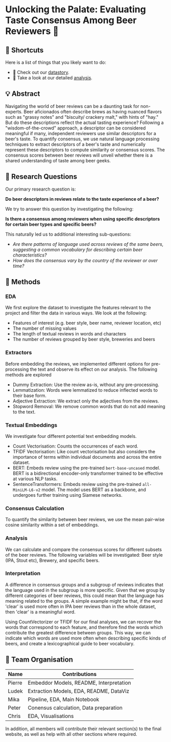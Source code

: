 # Unlocking the Palate: Evaluating Taste Consensus Among Beer Reviewers 🍺

## 🔗 Shortcuts

Here is a list of things that you likely want to do:

- 🍿 Check out our [datastory](https://ada-2023-project-blackada-webpage.vercel.app/).
- 🧪 Take a look at our detailed [analysis](main.ipynb). 

## 💡 Abstract

Navigating the world of beer reviews can be a daunting task for non-experts. Beer aficionados often describe brews as having nuanced flavors such as "grassy notes" and "biscuity/ crackery malt," with hints of "hay." But do these descriptions reflect the actual tasting experience? Following a "wisdom-of-the-crowd" approach, a descriptor can be considered meaningful if many, independent reviewers use similar descriptors for a beer's taste. To quantify consensus, we use natural language processing techniques to extract descriptors of a beer's taste and numerically represent these descriptors to compute similarity or consensus scores. The consensus scores between beer reviews will unveil whether there is a shared understanding of taste among beer geeks.

## 🔎 Research Questions

Our primary research question is:

**Do beer descriptors in reviews relate to the taste experience of a beer?**

We try to answer this question by investigating the following:

**Is there a consensus among reviewers when using specific descriptors for certain beer types and specific beers?**

This naturally led us to additional interesting sub-questions:

- *Are there patterns of language used across reviews of the same beers, suggesting a common vocabulary for describing certain beer characteristics?*
- *How does the consensus vary by the country of the reviewer or over time?*

## 🔮 Methods

### EDA

We first explore the dataset to investigate the features relevant to the project and filter the data in various ways. We look at the following:

- Features of interest (e.g. beer style, beer name, reviewer location, etc)
- The number of missing values
- The length of textual reviews in words and characters
- The number of reviews grouped by beer style, breweries and beers

### Extractors

Before embedding the reviews, we implemented different options for pre-processing the text and observe its effect on our analysis. The following methods are explored

- Dummy Extraction: Use the review as-is, without any pre-processing.
- Lemmatization: Words were lemmatized to reduce inflected words to their base form.
- Adjective Extraction: We extract only the adjectives from the reviews.
- Stopword Removal: We remove common words that do not add meaning to the text.


### Textual Embeddings

We investigate four different potential text embedding models.

- Count Vectorisation: Counts the occurrences of each word.
- TFIDF Vectorisation: Like count vectorisation but also considers the importance of terms within individual documents and across the entire dataset.
- BERT: Embeds review using the pre-trained `bert-base-uncased` model. BERT is a bidirectional encoder-only transformer trained to be effective at various NLP tasks.
- SentenceTransformers: Embeds review using the pre-trained `all-MiniLM-L6-v2` model. The model uses BERT as a backbone, and undergoes further training using Siamese networks.


### Consensus Calculation

To quantify the similarity between beer reviews, we use the mean pair-wise cosine similarity within a set of embeddings. 

### Analysis

We can calculate and compare the consensus scores for different subsets of the beer reviews. The following variables will be investigated: Beer style (IPA, Stout etc), Brewery, and specific beers.

### Interpretation

A difference in consensus groups and a subgroup of reviews indicates that the language used in the subgroup is more specific. Given that we group by different categories of beer reviews, this could mean that the language has meaning related to the groups. A simple example might be that, if the word 'clear' is used more often in IPA beer reviews than in the whole dataset, then 'clear' is a meaningful word.

Using CountVectorizer or TFIDF for our final analyses, we can recover the words that correspond to each feature, and therefore find the words which contribute the greatest difference between groups. This way, we can indicate which words are used more often when describing specific kinds of beers, and create a lexicographical guide to beer vocabulary.


## 👥 Team Organisation

| Name   | Contributions                          |
| ------ | -------------------------------------- |
| Pierre | Embeddor Models, README, Interpretation|
| Ludek  | Extraction Models, EDA, README, DataViz|
| Mika   | Pipeline, EDA, Main Notebook           |
| Peter  | Conensus calculation, Data preparation |
| Chris  | EDA, Visualisations                    |

In addition, all members will contribute their relevant section(s) to the final website, as well as help with all other sections where required.

